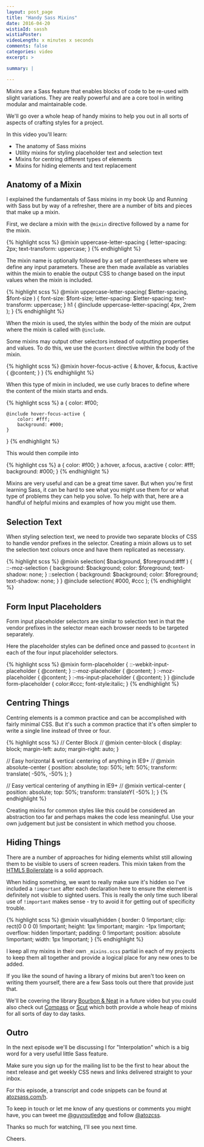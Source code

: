 ```yaml
---
layout: post_page
title: "Handy Sass Mixins"
date: 2016-04-20
wistiaId: sassh
wistiaPoster: 
videoLength: x minutes x seconds
comments: false
categories: video
excerpt: >

summary: |

---
```


Mixins are a Sass feature that enables blocks of code to be re-used with
slight variations. They are really powerful and are a core tool in
writing modular and maintainable code.

We'll go over a whole heap of handy mixins to help you out
in all sorts of aspects of crafting styles for a project.

In this video you'll learn:

* The anatomy of Sass mixins
* Utility mixins for styling placeholder text and selection text
* Mixins for centring different types of elements
* Mixins for hiding elements and text replacement



## Anatomy of a Mixin

I explained the fundamentals of Sass mixins in my book Up and Running
with Sass but by way of a refresher, there are a number of bits and
pieces that make up a mixin. 

First, we declare a mixin with the `@mixin` directive followed by a name
for the mixin.

{% highlight scss %}
@mixin uppercase-letter-spacing {
	letter-spacing: 2px;
	text-transform: uppercase;
}
{% endhighlight %}

The mixin name is optionally followed by a set of parentheses where we
define any input parameters. These are then made available as variables
within the mixin to enable the output CSS to change based on the
input values when the mixin is included.

{% highlight scss %}
@mixin uppercase-letter-spacing( $letter-spacing, $font-size ) {
	font-size: $font-size;
	letter-spacing: $letter-spacing;
	text-transform: uppercase;
}
h1 {
	@include uppercase-letter-spacing( 4px, 2rem );
}
{% endhighlight %}

When the mixin is used, the styles within the body of the mixin are
output where the mixin is called with `@include`.

Some mixins may output other selectors instead of outputting
properties and values. To do this, we use the `@content` directive
within the body of the mixin. 

{% highlight scss %}
@mixin hover-focus-active {
	&:hover,
	&:focus,
	&:active {
		@content;
	}
}
{% endhighlight %}

When this type of mixin in included, we use curly braces to define where
the content of the mixin starts and ends.

{% highlight scss %}
a {
	color: #f00;

	@include hover-focus-active {
		color: #fff;
		background: #000;
	}
}
{% endhighlight %}

This would then compile into 

{% highlight css %}
a {
	color: #f00;
}
a:hover,
a:focus,
a:active {
	color: #fff;
	background: #000;
}
{% endhighlight %}

Mixins are very useful and can be a great time saver. But when you're
first learning Sass, it can be hard to see what you might use them for
or what type of problems they can help you solve. To help with that,
here are a handful of helpful mixins and examples of how you might use
them.



## Selection Text

When styling selection text, we need to provide two separate blocks of
CSS to handle vendor prefixes in the selector. Creating a mixin allows
us to set the selection text colours once and have them replicated as
necessary.

{% highlight scss %}
@mixin selection( $background, $foreground:#fff ) {
	::-moz-selection { 
		background: $background;
		color: $foreground;
		text-shadow: none; 
	}
	::selection { 
		background: $background;
		color: $foreground;
		text-shadow: none; 
	}
}
@include selection( #000, #ccc );
{% endhighlight %}



## Form Input Placeholders

Form input placeholder selectors are similar to selection text in that
the vendor prefixes in the selector mean each browser needs to be
targeted separately.

Here the placeholder styles can be defined once and passed to `@content`
in each of the four input placeholder selectors.

{% highlight scss %}
@mixin form-placeholder {
	::-webkit-input-placeholder {
		@content;
	}
	::-moz-placeholder {
		@content;
	}
	:-moz-placeholder {
		@content;
	}
	:-ms-input-placeholder {
		@content;
	}
}
@include form-placeholder {
	color:#ccc;
	font-style:italic;
}
{% endhighlight %}



## Centring Things

Centring elements is a common practice and can be accomplished with
fairly minimal CSS. But it's such a common practice that it's often
simpler to write a single line instead of three or four.

{% highlight scss %}
// Center Block
//
@mixin center-block {
	display: block;
	margin-left: auto;
	margin-right: auto;
}

// Easy horizontal & vertical centering of anything in IE9+
//
@mixin absolute-center {
	position: absolute;
	top: 50%;
	left: 50%;
	transform: translate( -50%, -50% );
}

// Easy vertical centering of anything in IE9+
//
@mixin vertical-center {
	position: absolute;
	top: 50%;
	transform: translateY( -50% );
}
{% endhighlight %}

Creating mixins for common styles like this could be considered an
abstraction too far and perhaps makes the code less meaningful. Use your
own judgement but just be consistent in which method you choose.



## Hiding Things

There are a number of approaches for hiding elements whilst still
allowing them to be visible to users of screen readers. This mixin taken
from the [HTML5 Boilerplate](https://html5boilerplate.com/) is a solid
approach. 

When hiding something, we want to really make sure it's hidden so I've
included a `!important` after each declaration here to ensure the
element is definitely not visible to sighted users. This is really the
only time such liberal use of `!important` makes sense - try to avoid it
for getting out of specificity trouble.

{% highlight scss %}
@mixin visuallyhidden {
	border: 0 !important;
	clip: rect(0 0 0 0) !important;
	height: 1px !important;
	margin: -1px !important;
	overflow: hidden !important;
	padding: 0 !important;
	position: absolute !important;
	width: 1px !important;
}
{% endhighlight %}

I keep all my mixins in their own `_mixins.scss` partial in each of my
projects to keep them all together and provide a logical place for any
new ones to be added.

If you like the sound of having a library of mixins but aren't too keen
on writing them yourself, there are a few Sass tools out there that
provide just that. 

We'll be covering the library [Bourbon & Neat](http://www.bourbon.io) in
a future video but you could also check out
[Compass](http://www.compass-style.org) or
[Scut](http://davidtheclark.github.io/scut/) which both provide a whole
heap of mixins for all sorts of day to day tasks.



## Outro

In the next episode we'll be discussing I for "Interpolation" which is
a big word for a very useful little Sass feature.

Make sure you sign up for the mailing list to be the first to hear about
the next release and get weekly CSS news and links delivered straight to
your inbox.

For this episode, a transcript and code snippets can be found at
[atozsass.com/h](http://www.atozsass.com/h).

To keep in touch or let me know of any questions or comments you might
have, you can tweet me [@guyroutledge](http://www.twitter.com/guyroutledge)
and follow [@atozcss](http://www.twitter.com/atozcss).

Thanks so much for watching, I'll see you next time.

Cheers.


